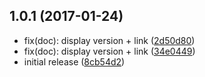<a name="1.0.1"></a>
## 1.0.1 (2017-01-24)

* fix(doc): display version + link ([2d50d80](https://github.com/mderrier/lls-react-deps/commit/2d50d80))
* fix(doc): display version + link ([34e0449](https://github.com/mderrier/lls-react-deps/commit/34e0449))
* initial release ([8cb54d2](https://github.com/mderrier/lls-react-deps/commit/8cb54d2))



